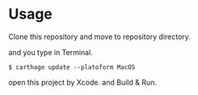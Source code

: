 # Usage
Clone this repository and move to repository directory.

and you type in Terminal.
```
$ carthage update --platoform MacOS
```

open this project by Xcode. and Build & Run.


